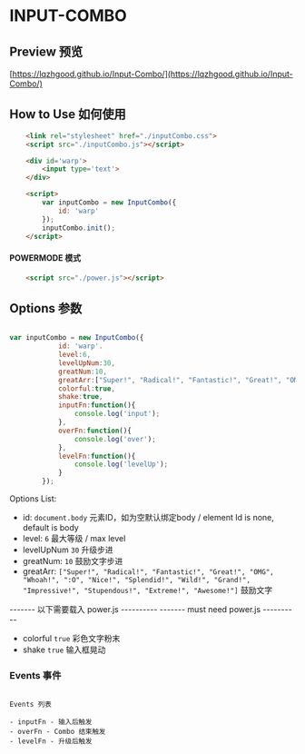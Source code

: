 # INPUT-COMBO

## Preview 预览

[https://lqzhgood.github.io/Input-Combo/](https://lqzhgood.github.io/Input-Combo/)

## How to Use 如何使用

```HTML
    <link rel="stylesheet" href="./inputCombo.css">
    <script src="./inputCombo.js"></script>

    <div id='warp'>
        <input type='text'>
    </div>

    <script>
        var inputCombo = new InputCombo({
            id: 'warp'
        });
        inputCombo.init();
    </script>
```
#### POWERMODE 模式

```HTML
    <script src="./power.js"></script>
```

## Options 参数

```javascript

var inputCombo = new InputCombo({
            id: 'warp'.
            level:6,
            levelUpNum:30,
            greatNum:10,
            greatArr:["Super!", "Radical!", "Fantastic!", "Great!", "OMG", "Whoah!", ":O", "Nice!", "Splendid!", "Wild!", "Grand!", "Impressive!", "Stupendous!", "Extreme!", "Awesome!"],
            colorful:true,
            shake:true,
            inputFn:function(){
                console.log('input');
            },
            overFn:function(){
                console.log('over');
            },
            levelFn:function(){
                console.log('levelUp');
            }
        });
```


Options List:

- id: `document.body` 元素ID，如为空默认绑定body / element Id is none, default is body
- level: `6` 最大等级 / max level
- levelUpNum `30` 升级步进
- greatNum: `10` 鼓励文字步进
- greatArr: `["Super!", "Radical!", "Fantastic!", "Great!", "OMG", "Whoah!", ":O", "Nice!", "Splendid!", "Wild!", "Grand!", "Impressive!", "Stupendous!", "Extreme!", "Awesome!"]` 鼓励文字

------- 以下需要载入 power.js ----------
------- must need power.js ----------
- colorful `true` 彩色文字粉末
- shake `true` 输入框晃动



### Events 事件
 
```

Events 列表

- inputFn - 输入后触发 
- overFn - Combo 结束触发
- levelFn - 升级后触发
